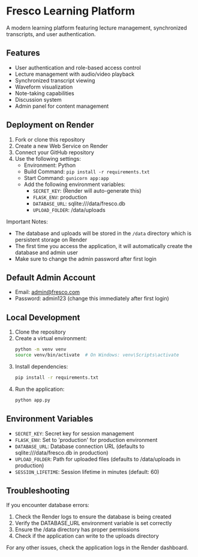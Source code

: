 # Fresco Learning Platform

A modern learning platform featuring lecture management, synchronized transcripts, and user authentication.

## Features

- User authentication and role-based access control
- Lecture management with audio/video playback
- Synchronized transcript viewing
- Waveform visualization
- Note-taking capabilities
- Discussion system
- Admin panel for content management

## Deployment on Render

1. Fork or clone this repository
2. Create a new Web Service on Render
3. Connect your GitHub repository
4. Use the following settings:
   - Environment: Python
   - Build Command: `pip install -r requirements.txt`
   - Start Command: `gunicorn app:app`
   - Add the following environment variables:
     - `SECRET_KEY`: (Render will auto-generate this)
     - `FLASK_ENV`: production
     - `DATABASE_URL`: sqlite:///data/fresco.db
     - `UPLOAD_FOLDER`: /data/uploads

Important Notes:
- The database and uploads will be stored in the `/data` directory which is persistent storage on Render
- The first time you access the application, it will automatically create the database and admin user
- Make sure to change the admin password after first login

## Default Admin Account

- Email: admin@fresco.com
- Password: admin123 (change this immediately after first login)

## Local Development

1. Clone the repository
2. Create a virtual environment:
   ```bash
   python -m venv venv
   source venv/bin/activate  # On Windows: venv\Scripts\activate
   ```
3. Install dependencies:
   ```bash
   pip install -r requirements.txt
   ```
4. Run the application:
   ```bash
   python app.py
   ```

## Environment Variables

- `SECRET_KEY`: Secret key for session management
- `FLASK_ENV`: Set to 'production' for production environment
- `DATABASE_URL`: Database connection URL (defaults to sqlite:///data/fresco.db in production)
- `UPLOAD_FOLDER`: Path for uploaded files (defaults to /data/uploads in production)
- `SESSION_LIFETIME`: Session lifetime in minutes (default: 60)

## Troubleshooting

If you encounter database errors:
1. Check the Render logs to ensure the database is being created
2. Verify the DATABASE_URL environment variable is set correctly
3. Ensure the /data directory has proper permissions
4. Check if the application can write to the uploads directory

For any other issues, check the application logs in the Render dashboard.
